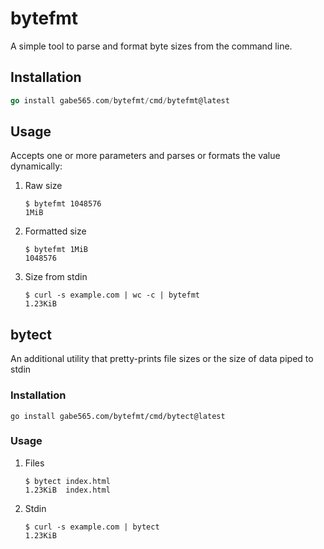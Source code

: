 # bytefmt

A simple tool to parse and format byte sizes from the command line. 

## Installation

```go
go install gabe565.com/bytefmt/cmd/bytefmt@latest
```

## Usage

Accepts one or more parameters and parses or formats the value dynamically:

1. Raw size
    ```shell
    $ bytefmt 1048576
    1MiB
    ```
2. Formatted size
    ```shell
    $ bytefmt 1MiB
    1048576
    ```
3. Size from stdin
    ```shell
    $ curl -s example.com | wc -c | bytefmt
    1.23KiB
    ```

## bytect

An additional utility that pretty-prints file sizes or the size of data piped to stdin

### Installation

```shell
go install gabe565.com/bytefmt/cmd/bytect@latest
```

### Usage

1. Files
   ```shell
   $ bytect index.html
   1.23KiB  index.html
   ```
2. Stdin
   ```shell
   $ curl -s example.com | bytect
   1.23KiB
   ```
